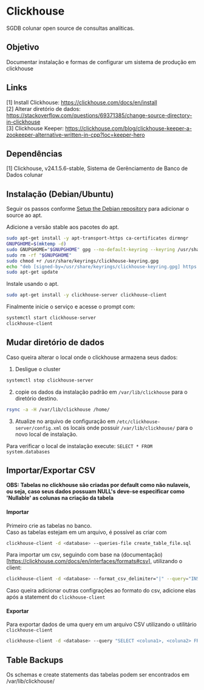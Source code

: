 # Clickhouse
SGDB colunar open source de consultas analíticas.

## Objetivo
Documentar instalação e formas de configurar um sistema de produção em clickhouse

## Links
[1] Install Clickhouse: <https://clickhouse.com/docs/en/install> \
[2] Alterar diretório de dados: <https://stackoverflow.com/questions/69371385/change-source-directory-in-clickhouse> \
[3] Clickhouse Keeper: <https://clickhouse.com/blog/clickhouse-keeper-a-zookeeper-alternative-written-in-cpp?loc=keeper-hero>

## Dependências
[1] Clickhouse, v24.1.5.6-stable, Sistema de Gerênciamento de Banco de Dados colunar


## Instalação (Debian/Ubuntu)
Seguir os passos conforme [Setup the Debian repository](https://clickhouse.com/docs/en/install#available-installation-options) para adicionar o source ao apt.

Adicione a versão stable aos pacotes do apt.
```bash
sudo apt-get install -y apt-transport-https ca-certificates dirmngr
GNUPGHOME=$(mktemp -d)
sudo GNUPGHOME="$GNUPGHOME" gpg --no-default-keyring --keyring /usr/share/keyrings/clickhouse-keyring.gpg --keyserver hkp://keyserver.ubuntu.com:80 --recv-keys 8919F6BD2B48D754
sudo rm -rf "$GNUPGHOME"
sudo chmod +r /usr/share/keyrings/clickhouse-keyring.gpg
echo "deb [signed-by=/usr/share/keyrings/clickhouse-keyring.gpg] https://packages.clickhouse.com/deb stable main" | sudo tee     /etc/apt/sources.list.d/clickhouse.list
sudo apt-get update
```

Instale usando o apt.
```bash
sudo apt-get install -y clickhouse-server clickhouse-client
```

Finalmente inicie o serviço e acesse o prompt com:
```bash
systemctl start clickhouse-server
clickhouse-client
```

## Mudar diretório de dados
Caso queira alterar o local onde o clickhouse armazena seus dados:
1. Desligue o cluster
```bash
systemctl stop clickhouse-server
```

2. copie os dados da instalação padrão em `/var/lib/clickhouse` para o diretório destino.
```bash
rsync -a -H /var/lib/clickhouse /home/
```

3. Atualize no arquivo de configuração em `/etc/clickhouse-server/config.xml` os locais onde possuir `/var/lib/clickhouse/` para o novo local de instalação.

Para verificar o local de instalação execute: `SELECT * FROM system.databases`

## Importar/Exportar CSV
**OBS: Tabelas no clickhouse são criadas por default como não nulaveis, ou seja, caso seus dados possuam NULL's deve-se especificar como 'Nullable' as colunas na criação da tabela**  

#### Importar
Primeiro crie as tabelas no banco.  
Caso as tabelas estejam em um arquivo, é possível as criar com
```bash
clickhouse-client -d <database> --queries-file create_table_file.sql
```

Para importar um csv, seguindo com base na (documentação)[https://clickhouse.com/docs/en/interfaces/formats#csv], utilizando o client:
```bash
clickhouse-client -d <database> --format_csv_delimiter="|" --query="INSERT INTO test FORMAT CSV" < data.csv
```

Caso queira adicionar outras configrações ao formato do csv, adicione elas após a statement do `clickhouse-client`

#### Exportar
Para exportar dados de uma query em um arquivo CSV utilizando o utilitário `clickhouse-client`
```bash
clickhouse-client -d <database> --query "SELECT <coluna1>, <coluna2> FROM <tabela>" --format CSV
```

##  Table Backups
Os schemas e create statements das tabelas podem ser encontrados em /var/lib/clickhouse/
